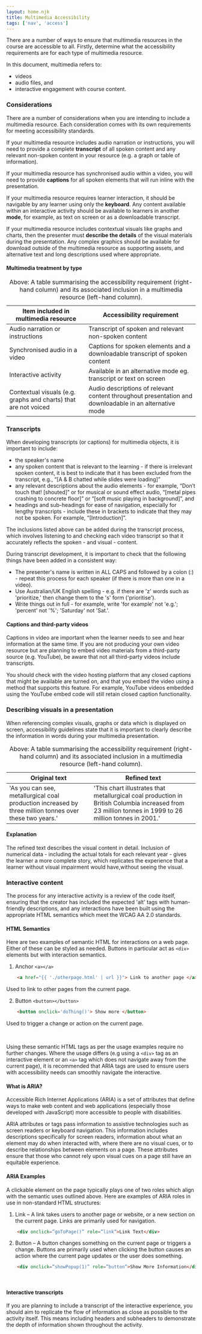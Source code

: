 ```yaml
---
layout: home.njk
title: Multimedia Accessibility
tags: ['nav', 'access']
---
```


There are a number of ways to ensure that multimedia resources in the course are accessible to all. Firstly, determine what the accessibility requirements are for each type of multimedia resource. 

In this document, multimedia refers to:

- videos
- audio files, and
- interactive engagement with course content.

### Considerations

There are a number of considerations when you are intending to include a multimedia resource. Each consideration comes with its own requirements for meeting accessibility standards.

If your multimedia resource includes audio narration or instructions, you will need to provide a complete **transcript** of all spoken content and any relevant non-spoken content in your resource (e.g. a graph or table of information).

If your multimedia resource has synchronised audio within a video, you will need to provide **captions** for all spoken elements that will run inline with the presentation.

If your multimedia resource requires learner interaction, it should be navigable by any learner using only the **keyboard**. Any content available within an interactive activity should be available to learners in another **mode**, for example, as text on screen or as a downloadable transcript.

If your multimedia resource includes contextual visuals like graphs and charts, then the presenter must **describe the details** of the visual materials during the presentation. Any complex graphics should be available for download outside of the multimedia resource as supporting assets, and alternative text and long descriptions used where appropriate.

#### Multimedia treatment by type

<table class="adx styled">
      <caption class="top">Above: A table summarising the accessibility requirement (right-hand column) and its associated inclusion in a multimedia resource (left-hand column).</caption>
      <thead>
          <tr>
              <th class="">Item included in multimedia resource</th>
              <th>Accessibility requirement</th>
          </tr>
      </thead>
      <tbody>
          <tr>
              <td>Audio narration or instructions</td>
              <td>Transcript of spoken and relevant non-spoken content</td>
          </tr>
          <tr>
              <td>Synchronised audio in a video</td>
              <td>Captions for spoken elements and a downloadable transcript of spoken content</td>
          </tr>
          <tr>
              <td>Interactive activity</td>
              <td>Available in an alternative mode eg. transcript or text on screen</td>
          </tr>
          <tr>
              <td>Contextual visuals (e.g. graphs and charts) that are not voiced</td>
              <td>Audio descriptions of relevant content throughout presentation and downloadable in an alternative mode</td>
          </tr>
      </tbody>
  </table>

  ### Transcripts

When developing transcripts (or captions) for multimedia objects, it is important to include:

- the speaker's name 
- any spoken content that is relevant to the learning - if there is irrelevant spoken content, it is best to indicate that it has been excluded from the transcript, e.g., “[A & B chatted while slides were loading]”
- any relevant descriptions about the audio elements - for example, “Don’t touch that! [shouted]” or for musical or sound effect audio, “[metal pipes crashing to concrete floor]” or “[soft music playing in background]”, and
- headings and sub-headings for ease of navigation, especially for lengthy transcripts - include these in brackets to indicate that they may not be spoken. For example, “[Introduction]”.

The inclusions listed above can be added during the transcript process, which involves listening to and checking each video transcript so that it accurately reflects the spoken - and visual - content. 

During transcript development, it is important to check that the following things have been added in a consistent way:

- The presenter's name is written in ALL CAPS and followed by a colon (:) - repeat this process for each speaker (if there is more than one in a video).
- Use Australian/UK English spelling - e.g. if there are 'z' words such as 'prioritize,' then change them to the 's' form ('prioritise').
- Write things out in full - for example, write 'for example' not 'e.g.'; 'percent' not '%'; 'Saturday' not 'Sat.'.

#### Captions and third-party videos

Captions in video are important when the learner needs to see and hear information at the same time. If you are not producing your own video resource but are planning to embed video materials from a third-party source (e.g. YouTube), be aware that not all third-party videos include transcripts. 

You should check with the video hosting platform that any closed captions that might be available are turned on, and that you embed the video using a method that supports this feature. For example, YouTube videos embedded using the YouTube embed code will still retain closed caption functionality.

### Describing visuals in a presentation

When referencing complex visuals, graphs or data which is displayed on screen, accessibility guidelines state that it is important to clearly describe the information in words during your multimedia presentation. 

<table class="adx styled">
      <caption class="top">Above: A table summarising the accessibility requirement (right-hand column) and its associated inclusion in a multimedia resource (left-hand column).</caption>
      <thead>
          <tr>
              <th class="">Original text</th>
              <th>Refined text</th>
          </tr>
      </thead>
      <tbody>
          <tr>
              <td>'As you can see, metallurgical coal production increased by three million tonnes over these two years.'</td>
              <td>'This chart illustrates that metallurgical coal production in British Columbia increased from 23 million tonnes in 1999 to 26 million tonnes in 2001.'</td>
          </tr>
      </tbody>
  </table>

#### Explanation

  The refined text describes the visual content in detail. Inclusion of numerical data - including the actual totals for each relevant year - gives the learner a more complete story, which replicates the experience that a learner without visual impairment would have,without seeing the visual.

### Interactive content

The process for any interactive activity is a review of the code itself, ensuring that the creator has included the expected 'alt' tags with human-friendly descriptions, and any interactions have been built using the appropriate HTML semantics which meet the WCAG AA 2.0 standards. 

#### HTML Semantics

Here are two examples of semantic HTML for interactions on a web page. Either of these can be styled as needed. Buttons in particular act as `<div>` elements but with interaction semantics.

1. Anchor `<a></a>`

```html
    <a href="{{ './otherpage.html' | url }}"> Link to another page </a>
```

Used to link to other pages from the current page.

2. Button `<button></button>`

```html
    <button onclick='doThing()'> Show more </button>

```

Used to trigger a change or action on the current page.

  <br>

Using these semantic HTML tags as per the usage examples require no further changes. Where the usage differs (e.g using a `<div>` tag as an interactive element or an `<a>` tag which does not navigate away from the current page), it is recommended that ARIA tags are used to ensure users with accessibility needs can smoothly navigate the interactive.

#### What is ARIA?

Accessible Rich Internet Applications (ARIA) is a set of attributes that define ways to make web content and web applications (especially those developed with JavaScript) more accessible to people with disabilities.

ARIA attributes or tags pass information to assistive technologies such as screen readers or keyboard navigation. This information includes descriptions specifically for screen readers, information about what an element may do when interacted with, where there are no visual cues, or to describe relationships between elements on a page. These attributes ensure that those who cannot rely upon visual cues on a page still have an equitable experience.

#### ARIA Examples

A clickable element on the page typically plays one of two roles which align with the semantic uses outlined above. Here are examples of ARIA roles in use in non-standard HTML structures:

1. Link – A link takes users to another page or website, or a new section on the current page. Links are primarily used for navigation. 

```html
    <div onclick=”goToPage()” role=”link”>Link Text</div>
```

2. Button – A button changes something on the current page or triggers a change. Buttons are primarily used when clicking the button causes an action where the current page updates or the user does something.

```html
    <div onclick=”showPopup(1)” role=”button”>Show More Information</div>
```

<br>

#### Interactive transcripts

If you are planning to include a transcript of the interactive experience, you should aim to replicate the flow of information as close as possible to the activity itself. This means including headers and subheaders to demonstrate the depth of information shown throughout the activity.
